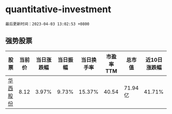 # quantitative-investment

`最后更新时间：2023-04-03 13:02:53 +0800`

## 强势股票

|股票|当前价|当日涨跌幅|当日振幅|当日换手率|市盈率TTM|总市值|近10日涨跌幅|
|----|----|----|----|----|----|----|----|
|[华西股份](https://xueqiu.com/S/SZ000936)|8.12|3.97%|9.73%|15.37%|40.54|71.94亿|41.71%|
